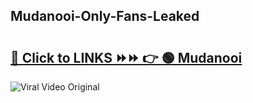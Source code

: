 
 ## Mudanooi-Only-Fans-Leaked

# <h2><a href="https://clipsfans.com/Mudanooi&ref=git">🔗 Click to LINKS ⏩⏩ 👉 🟢 Mudanooi </a></h2>

<a href="https://clipsfans.com/Mudanooi&ref=git" rel="nofollow" data-target="animated-image.originalLink"><img src="https://i.ibb.co.com/xMMVF88/686577567.gif" alt="Viral Video Original" style="max-width: 100%; display: inline-block;" data-target="animated-image.originalImage"></a>

